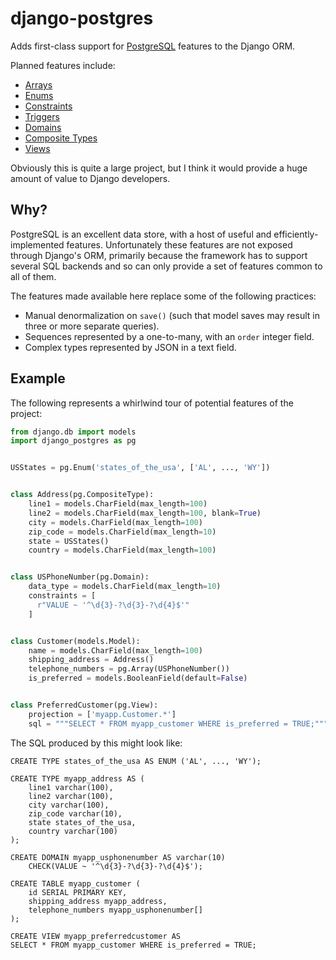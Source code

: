 django-postgres
===============

Adds first-class support for [PostgreSQL][] features to the Django ORM.

Planned features include:

*   [Arrays][pg-arrays]
*   [Enums][pg-enums]
*   [Constraints][pg-constraints]
*   [Triggers][pg-triggers]
*   [Domains][pg-domains]
*   [Composite Types][pg-ctypes]
*   [Views][pg-views]

[postgresql]: http://www.postgresql.org/
[pg-arrays]: http://www.postgresql.org/docs/9.1/static/arrays.html
[pg-enums]: http://www.postgresql.org/docs/9.1/static/datatype-enum.html
[pg-constraints]: http://www.postgresql.org/docs/9.1/static/ddl-constraints.html
[pg-triggers]: http://www.postgresql.org/docs/9.1/static/sql-createtrigger.html
[pg-domains]: http://www.postgresql.org/docs/9.1/static/sql-createdomain.html
[pg-ctypes]: http://www.postgresql.org/docs/9.1/static/rowtypes.html
[pg-views]: http://www.postgresql.org/docs/9.1/static/sql-createview.html

Obviously this is quite a large project, but I think it would provide a huge
amount of value to Django developers.

Why?
----

PostgreSQL is an excellent data store, with a host of useful and
efficiently-implemented features. Unfortunately these features are not exposed
through Django's ORM, primarily because the framework has to support several
SQL backends and so can only provide a set of features common to all of them.

The features made available here replace some of the following practices:

-  Manual denormalization on `save()` (such that model saves may result in
   three or more separate queries).
-  Sequences represented by a one-to-many, with an `order` integer field.
-  Complex types represented by JSON in a text field.

Example
-------

The following represents a whirlwind tour of potential features of the project:

```python
from django.db import models
import django_postgres as pg


USStates = pg.Enum('states_of_the_usa', ['AL', ..., 'WY'])


class Address(pg.CompositeType):
    line1 = models.CharField(max_length=100)
    line2 = models.CharField(max_length=100, blank=True)
    city = models.CharField(max_length=100)
    zip_code = models.CharField(max_length=10)
    state = USStates()
    country = models.CharField(max_length=100)


class USPhoneNumber(pg.Domain):
    data_type = models.CharField(max_length=10)
    constraints = [
      r"VALUE ~ '^\d{3}-?\d{3}-?\d{4}$'"
    ]


class Customer(models.Model):
    name = models.CharField(max_length=100)
    shipping_address = Address()
    telephone_numbers = pg.Array(USPhoneNumber())
    is_preferred = models.BooleanField(default=False)


class PreferredCustomer(pg.View):
    projection = ['myapp.Customer.*']
    sql = """SELECT * FROM myapp_customer WHERE is_preferred = TRUE;"""
```

The SQL produced by this might look like:

```postgresql
CREATE TYPE states_of_the_usa AS ENUM ('AL', ..., 'WY');

CREATE TYPE myapp_address AS (
    line1 varchar(100),
    line2 varchar(100),
    city varchar(100),
    zip_code varchar(10),
    state states_of_the_usa,
    country varchar(100)
);

CREATE DOMAIN myapp_usphonenumber AS varchar(10)
    CHECK(VALUE ~ '^\d{3}-?\d{3}-?\d{4}$');

CREATE TABLE myapp_customer (
    id SERIAL PRIMARY KEY,
    shipping_address myapp_address,
    telephone_numbers myapp_usphonenumber[]
);

CREATE VIEW myapp_preferredcustomer AS
SELECT * FROM myapp_customer WHERE is_preferred = TRUE;
```
